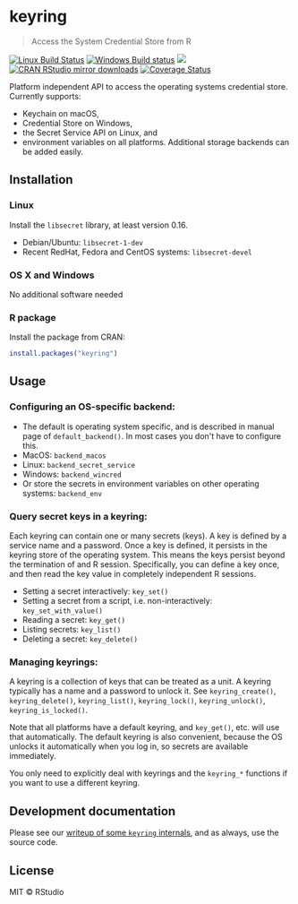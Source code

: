 


# keyring

> Access the System Credential Store from R

[![Linux Build Status](https://travis-ci.org/r-lib/keyring.svg?branch=master)](https://travis-ci.org/r-lib/keyring)
[![Windows Build status](https://ci.appveyor.com/api/projects/status/github/r-lib/keyring?svg=true)](https://ci.appveyor.com/project/gaborcsardi/keyring)
[![](https://www.r-pkg.org/badges/version/keyring)](https://www.r-pkg.org/pkg/keyring)
[![CRAN RStudio mirror downloads](https://cranlogs.r-pkg.org/badges/keyring)](https://www.r-pkg.org/pkg/keyring)
[![Coverage Status](https://img.shields.io/codecov/c/github/r-lib/keyring/master.svg)](https://codecov.io/github/r-lib/keyring?branch=master)

Platform independent API to access the operating systems
credential store. Currently supports:
* Keychain on macOS,
* Credential Store on Windows,
* the Secret Service API on Linux, and
* environment variables on all platforms.
Additional storage backends can be added easily.

## Installation

### Linux

Install the `libsecret` library, at least version 0.16.

- Debian/Ubuntu: `libsecret-1-dev`
- Recent RedHat, Fedora and CentOS systems: `libsecret-devel`

### OS X and Windows

No additional software needed

### R package

Install the package from CRAN:


```r
install.packages("keyring")
```

## Usage

### Configuring an OS-specific backend:

- The default is operating system specific, and is described in
  manual page of `default_backend()`. In most cases you don't have
  to configure this.
- MacOS: `backend_macos`
- Linux: `backend_secret_service`
- Windows: `backend_wincred`
- Or store the secrets in environment variables on other operating
  systems: `backend_env`

### Query secret keys in a keyring:

Each keyring can contain one or many secrets (keys). A key is defined by
a service name and a password. Once a key is defined, it persists in the
keyring store of the operating system. This means the keys persist beyond
the termination of and R session. Specifically, you can define a key
once, and then read the key value in completely independent R sessions.

- Setting a secret interactively: `key_set()`
- Setting a secret from a script, i.e. non-interactively:
  `key_set_with_value()`
- Reading a secret: `key_get()`
- Listing secrets: `key_list()`
- Deleting a secret: `key_delete()`

### Managing keyrings:

A keyring is a collection of keys that can be treated as a unit.
A keyring typically has a name and a password to unlock it.
See `keyring_create()`, `keyring_delete()`, `keyring_list()`,
`keyring_lock()`, `keyring_unlock()`, `keyring_is_locked()`.

Note that all platforms have a default keyring, and `key_get()`, etc.
will use that automatically. The default keyring is also convenient,
because the OS unlocks it automatically when you log in, so secrets
are available immediately.

You only need to explicitly deal with keyrings and the `keyring_*`
functions if you want to use a different keyring.

## Development documentation

Please see our [writeup of some `keyring` internals](https://github.com/r-lib/keyring/blob/master/inst/development-notes.md),
and as always, use the source code.

## License

MIT © RStudio
